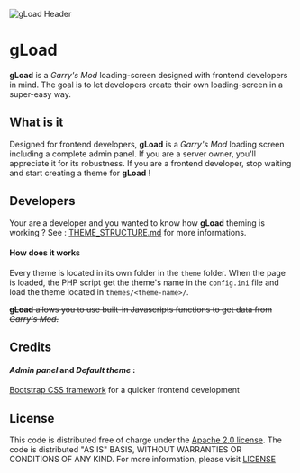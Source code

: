 ![gLoad Header](https://steamuserimages-a.akamaihd.net/ugc/963116903891754210/EEB4623A14D0CFDFA49B511B1118633EDE420CDC/)
# gLoad
**gLoad** is a *Garry's Mod* loading-screen designed with frontend developers in mind. The goal is to let developers create their own loading-screen in a super-easy way.

## What is it
Designed for frontend developers, **gLoad** is a *Garry's Mod* loading screen including a complete admin panel.
If you are a server owner, you'll appreciate it for its robustness. If you are a frontend developer, stop waiting and start creating a theme for **gLoad** ! 
## Developers
Your are a developer and you wanted to know how **gLoad** theming is working ? See : [THEME_STRUCTURE.md](https://github.com/Gabyfle/gLoad/blob/master/themes/THEME_STRUCTURE.md) for more informations.

#### How does it works
Every theme is located in its own folder in  the `theme` folder. When the page is loaded, the PHP script get the theme's name in the `config.ini` file and load the theme located in  `themes/<theme-name>/`.

~~**gLoad** allows you to use built-in Javascripts functions to get data from *Garry's Mod*.~~

## Credits

#### _Admin panel_ and _Default theme_ :
[Bootstrap CSS framework](https://getbootstrap.com) for a quicker frontend development


## License
This code is distributed free of charge under the [Apache 2.0 license](https://www.apache.org/licenses/LICENSE-2.0). The code is distributed "AS IS" BASIS, WITHOUT WARRANTIES OR CONDITIONS OF ANY KIND.  For more information, please visit [LICENSE](https://github.com/Gabyfle/gLoad/blob/master/LICENSE)
